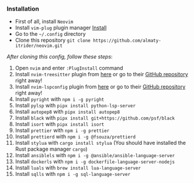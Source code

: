 ### Installation

- First of all, install `Neovim`
- Install `vim-plug` plugin manager [Install](https://github.com/junegunn/vim-plug)
- Go to the `~/.config` directory
- Clone this repository `git clone https://github.com/almaty-itrider/neovim.git`

*After cloning this config, follow these steps*:
1. Open `nvim` and enter `:PlugInstall` command
2. Install `nvim-treesitter` plugin from [here](https://dotfyle.com/plugins/nvim-treesitter/nvim-treesitter) or go to their [GitHub repository](https://github.com/nvim-treesitter/nvim-treesitter) right away!
3. Install `nvim-lspconfig` plugin from [here](https://dotfyle.com/plugins/neovim/nvim-lspconfig) or go to their [GitHub repository](https://github.com/neovim/nvim-lspconfig) right away!
4. Install `pyright` with `npm i -g pyright`
5. Install `pylsp` with `pipx install python-lsp-server`
6. Install `autopep8` with `pipx install autopep8`
7. Install `black` with `pipx install git+https://github.com/psf/black`
8. Install `isort` with `pipx install isort`
9. Install `prettier` with `npm i -g prettier`
10. Install `prettierd` with `npm i -g @fsouza/prettierd`
11. Install `stylua` with `cargo install stylua` (You should have installed the Rust package manager `cargo`)
12. Install `ansiblels` with `npm i -g @ansible/ansible-language-server`
13. Install `dockerls` with `npm i -g dockerfile-language-server-nodejs`
14. Install `luals` with `brew install lua-language-server`
15. Install `sqlls` with `npm i -g sql-language-server`
